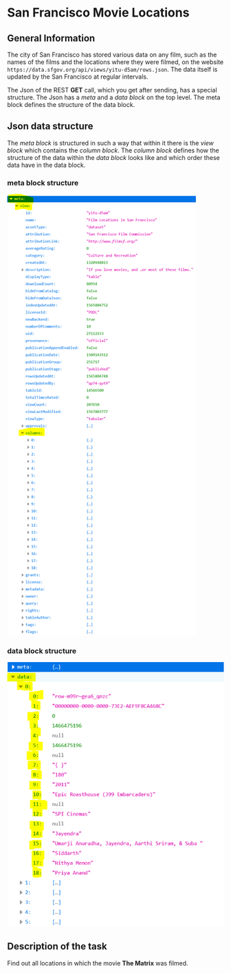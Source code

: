 # San Francisco Movie Locations

## General Information
The city of San Francisco has stored various data on any film, 
such as the names of the films and the locations where they were filmed, 
on the website `https://data.sfgov.org/api/views/yitu-d5am/rows.json`. 
The data itself is updated by the San Francisco at regular intervals.


The Json of the REST **GET** call, which you get after sending, has a special structure.
The Json has a *meta* and a *data block* on the top level. The meta block defines the structure of the data block.

## Json data structure
The *meta block* is structured in such a way that within it there is the
*view block* which contains the *column block*. The *column block* defines how the 
structure of the data within the *data block* looks like and which order these data have in the data block.

### meta block structure
![meta_block](/pictures/meta_block.png)

### data block structure
![data_block](/pictures/data_block.png)


## Description of the task
Find out all locations in which the movie **The Matrix** was filmed.
